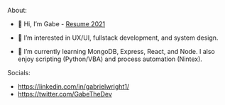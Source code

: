 About:
- 👋 Hi, I’m Gabe - [Resume 2021](https://github.com/gabrielwright1/gabrielwright1/files/6871382/WD-Gabriel.Wright-Resume.pdf)

- 👀 I’m interested in UX/UI, fullstack development, and system design. 
- 🌱 I’m currently learning MongoDB, Express, React, and Node. I also enjoy scripting (Python/VBA) and process automation (Nintex).

Socials: 

- https://linkedin.com/in/gabrielwright1/
- https://twitter.com/GabeTheDev

<!---
gabrielwright1/gabrielwright1 is a ✨ special ✨ repository because its `README.md` (this file) appears on your GitHub profile.
You can click the Preview link to take a look at your changes.
--->
